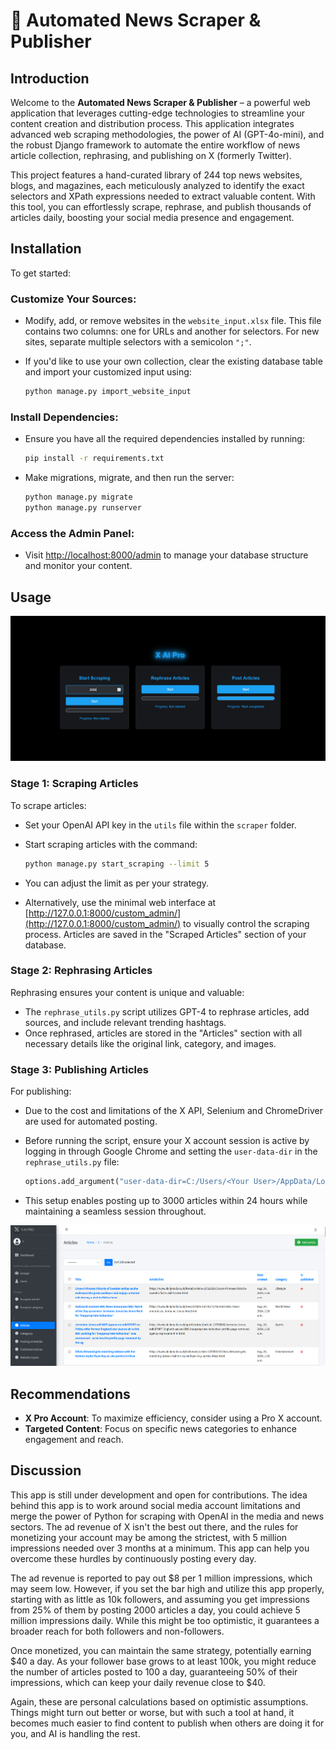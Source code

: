 # 📰 Automated News Scraper & Publisher

## Introduction

Welcome to the **Automated News Scraper & Publisher** – a powerful web application that leverages cutting-edge technologies to streamline your content creation and distribution process. This application integrates advanced web scraping methodologies, the power of AI (GPT-4o-mini), and the robust Django framework to automate the entire workflow of news article collection, rephrasing, and publishing on X (formerly Twitter).

This project features a hand-curated library of 244 top news websites, blogs, and magazines, each meticulously analyzed to identify the exact selectors and XPath expressions needed to extract valuable content. With this tool, you can effortlessly scrape, rephrase, and publish thousands of articles daily, boosting your social media presence and engagement.

## Installation

To get started:

### Customize Your Sources:

- Modify, add, or remove websites in the `website_input.xlsx` file. This file contains two columns: one for URLs and another for selectors. For new sites, separate multiple selectors with a semicolon `";"`.
- If you'd like to use your own collection, clear the existing database table and import your customized input using:

    ```bash
    python manage.py import_website_input
    ```

### Install Dependencies:

- Ensure you have all the required dependencies installed by running:

    ```bash
    pip install -r requirements.txt
    ```

- Make migrations, migrate, and then run the server:

    ```bash
    python manage.py migrate
    python manage.py runserver
    ```

### Access the Admin Panel:

- Visit [http://localhost:8000/admin](http://localhost:8000/admin) to manage your database structure and monitor your content.

## Usage

![Workflow Diagram](assets/image-1.png "interface")

### Stage 1: Scraping Articles

To scrape articles:

- Set your OpenAI API key in the `utils` file within the `scraper` folder.
- Start scraping articles with the command:

    ```bash
    python manage.py start_scraping --limit 5
    ```

- You can adjust the limit as per your strategy.
- Alternatively, use the minimal web interface at [http://127.0.0.1:8000/custom_admin/](http://127.0.0.1:8000/custom_admin/) to visually control the scraping process. Articles are saved in the "Scraped Articles" section of your database.

### Stage 2: Rephrasing Articles

Rephrasing ensures your content is unique and valuable:

- The `rephrase_utils.py` script utilizes GPT-4 to rephrase articles, add sources, and include relevant trending hashtags.
- Once rephrased, articles are stored in the "Articles" section with all necessary details like the original link, category, and images.

### Stage 3: Publishing Articles

For publishing:

- Due to the cost and limitations of the X API, Selenium and ChromeDriver are used for automated posting.
- Before running the script, ensure your X account session is active by logging in through Google Chrome and setting the `user-data-dir` in the `rephrase_utils.py` file:

    ```python
    options.add_argument("user-data-dir=C:/Users/<Your User>/AppData/Local/Google/Chrome/User Data")
    ```

- This setup enables posting up to 3000 articles within 24 hours while maintaining a seamless session throughout.


![Workflow Diagram](assets/image-2.png "Admin Panel")

## Recommendations

- **X Pro Account**: To maximize efficiency, consider using a Pro X account.
- **Targeted Content**: Focus on specific news categories to enhance engagement and reach.

## Discussion

This app is still under development and open for contributions. The idea behind this app is to work around social media account limitations and merge the power of Python for scraping with OpenAI in the media and news sectors. The ad revenue of X isn't the best out there, and the rules for monetizing your account may be among the strictest, with 5 million impressions needed over 3 months at a minimum. This app can help you overcome these hurdles by continuously posting every day.

The ad revenue is reported to pay out $8 per 1 million impressions, which may seem low. However, if you set the bar high and utilize this app properly, starting with as little as 10k followers, and assuming you get impressions from 25% of them by posting 2000 articles a day, you could achieve 5 million impressions daily. While this might be too optimistic, it guarantees a broader reach for both followers and non-followers.

Once monetized, you can maintain the same strategy, potentially earning $40 a day. As your follower base grows to at least 100k, you might reduce the number of articles posted to 100 a day, guaranteeing 50% of their impressions, which can keep your daily revenue close to $40.

Again, these are personal calculations based on optimistic assumptions. Things might turn out better or worse, but with such a tool at hand, it becomes much easier to find content to publish when others are doing it for you, and AI is handling the rest.
